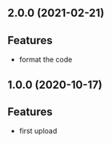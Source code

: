 ## 2.0.0 (2021-02-21)

## Features

- format the code

## 1.0.0 (2020-10-17)

## Features

- first upload